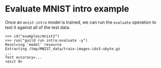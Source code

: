 # Evaluate MNIST intro example

Once an `mnist-intro` model is trained, we can run the `evaluate`
operation to test it against all of the test data.

    >>> cd("examples/mnist2")
    >>> run("guild run intro:evaluate -y")
    Resolving 'model' resource
    Extracting /tmp/MNIST_data/train-images-idx3-ubyte.gz
    ...
    Test accuracy=...
    <exit 0>

